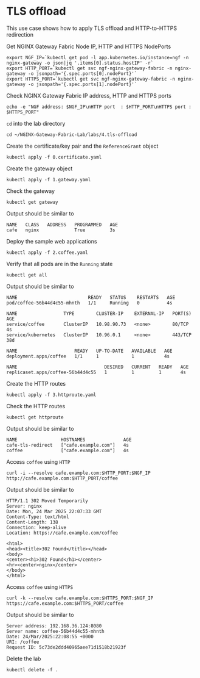 # TLS offload

This use case shows how to apply TLS offload and HTTP-to-HTTPS redirection

Get NGINX Gateway Fabric Node IP, HTTP and HTTPS NodePorts
```code
export NGF_IP=`kubectl get pod -l app.kubernetes.io/instance=ngf -n nginx-gateway -o json|jq '.items[0].status.hostIP' -r`
export HTTP_PORT=`kubectl get svc ngf-nginx-gateway-fabric -n nginx-gateway -o jsonpath='{.spec.ports[0].nodePort}'`
export HTTPS_PORT=`kubectl get svc ngf-nginx-gateway-fabric -n nginx-gateway -o jsonpath='{.spec.ports[1].nodePort}'`
```

Check NGINX Gateway Fabric IP address, HTTP and HTTPS ports
```code
echo -e "NGF address: $NGF_IP\nHTTP port  : $HTTP_PORT\nHTTPS port : $HTTPS_PORT"
```

`cd` into the lab directory
```code
cd ~/NGINX-Gateway-Fabric-Lab/labs/4.tls-offload
```

Create the certificate/key pair and the `ReferenceGrant` object
```code
kubectl apply -f 0.certificate.yaml
```

Create the gateway object
```code
kubectl apply -f 1.gateway.yaml
```

Check the gateway
```code
kubectl get gateway
```

Output should be similar to
```code
NAME   CLASS   ADDRESS   PROGRAMMED   AGE
cafe   nginx             True         3s
```

Deploy the sample web applications
```code
kubectl apply -f 2.coffee.yaml
```

Verify that all pods are in the `Running` state

```code
kubectl get all
```

Output should be similar to

```
NAME                          READY   STATUS    RESTARTS   AGE
pod/coffee-56b44d4c55-mhnth   1/1     Running   0          4s

NAME                 TYPE        CLUSTER-IP    EXTERNAL-IP   PORT(S)   AGE
service/coffee       ClusterIP   10.98.90.73   <none>        80/TCP    4s
service/kubernetes   ClusterIP   10.96.0.1     <none>        443/TCP   38d

NAME                     READY   UP-TO-DATE   AVAILABLE   AGE
deployment.apps/coffee   1/1     1            1           4s

NAME                                DESIRED   CURRENT   READY   AGE
replicaset.apps/coffee-56b44d4c55   1         1         1       4s
```

Create the HTTP routes
```code
kubectl apply -f 3.httproute.yaml
```

Check the HTTP routes
```code
kubectl get httproute
```

Output should be similar to
```code
NAME                HOSTNAMES              AGE
cafe-tls-redirect   ["cafe.example.com"]   4s
coffee              ["cafe.example.com"]   4s
```

Access `coffee` using `HTTP`
```code
curl -i --resolve cafe.example.com:$HTTP_PORT:$NGF_IP http://cafe.example.com:$HTTP_PORT/coffee
```

Output should be similar to
```code
HTTP/1.1 302 Moved Temporarily
Server: nginx
Date: Mon, 24 Mar 2025 22:07:33 GMT
Content-Type: text/html
Content-Length: 138
Connection: keep-alive
Location: https://cafe.example.com/coffee

<html>
<head><title>302 Found</title></head>
<body>
<center><h1>302 Found</h1></center>
<hr><center>nginx</center>
</body>
</html>
```

Access `coffee` using `HTTPS`
```code
curl -k --resolve cafe.example.com:$HTTPS_PORT:$NGF_IP https://cafe.example.com:$HTTPS_PORT/coffee
```

Output should be similar to
```code
Server address: 192.168.36.124:8080
Server name: coffee-56b44d4c55-mhnth
Date: 24/Mar/2025:22:08:55 +0000
URI: /coffee
Request ID: 5c73de2ddd40965aee71d1518b21923f
```

Delete the lab

```code
kubectl delete -f .
```
